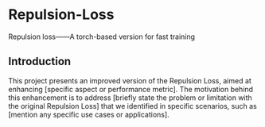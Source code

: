 # Repulsion-Loss
Repulsion loss——A torch-based version for fast training
## Introduction
This project presents an improved version of the Repulsion Loss, aimed at enhancing [specific aspect or performance metric]. The motivation behind this enhancement is to address [briefly state the problem or limitation with the original Repulsion Loss] that we identified in specific scenarios, such as [mention any specific use cases or applications].
